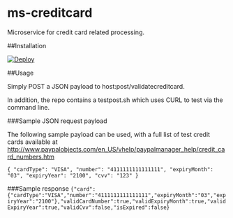 # ms-creditcard
Microservice for credit card related processing.

##Installation

[![Deploy](https://www.herokucdn.com/deploy/button.svg)](https://heroku.com/deploy)

##Usage

Simply POST a JSON payload to host:post/validatecreditcard.

In addition, the repo contains a testpost.sh which uses CURL to test via the command line.

###Sample JSON request payload

The following sample payload can be used, with a full list of test credit cards available at  http://www.paypalobjects.com/en_US/vhelp/paypalmanager_help/credit_card_numbers.htm


`{ "cardType": "VISA", "number": "4111111111111111", "expiryMonth": "03", "expiryYear": "2100", "cvv": "123" }`

###Sample response
`{"card":{"cardType":"VISA","number":"4111111111111111","expiryMonth":"03","expiryYear":"2100"},"validCardNumber":true,"validExpiryMonth":true,"validExpiryYear":true,"validCvv":false,"isExpired":false}`
